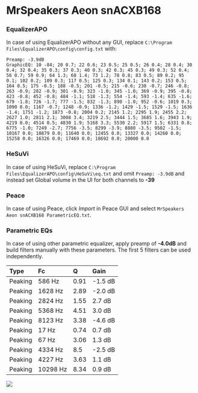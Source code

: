 # MrSpeakers Aeon snACXB168

### EqualizerAPO
In case of using EqualizerAPO without any GUI, replace `C:\Program Files\EqualizerAPO\config\config.txt`
with:
```
Preamp: -3.9dB
GraphicEQ: 10 -84; 20 0.7; 22 0.6; 23 0.5; 25 0.5; 26 0.4; 28 0.4; 30 0.4; 32 0.4; 35 0.3; 37 0.3; 40 0.3; 42 0.3; 45 0.3; 49 0.3; 52 0.4; 56 0.7; 59 0.9; 64 1.3; 68 1.4; 73 1.2; 78 0.8; 83 0.5; 89 0.2; 95 0.1; 102 0.2; 109 0.3; 117 0.5; 125 0.3; 134 0.1; 143 0.2; 153 0.5; 164 0.5; 175 -0.5; 188 -0.5; 201 -0.5; 215 -0.6; 230 -0.7; 246 -0.8; 263 -0.9; 282 -0.9; 301 -0.9; 323 -1.0; 345 -1.0; 369 -0.9; 395 -0.8; 423 -0.8; 452 -0.8; 484 -1.1; 518 -1.3; 554 -1.4; 593 -1.4; 635 -1.6; 679 -1.8; 726 -1.7; 777 -1.5; 832 -1.3; 890 -1.0; 952 -0.6; 1019 0.3; 1090 0.0; 1167 -0.7; 1248 -0.9; 1336 -1.2; 1429 -1.5; 1529 -1.5; 1636 -1.4; 1751 -1.2; 1873 -0.8; 2004 0.2; 2145 1.2; 2295 1.9; 2455 2.2; 2627 1.0; 2811 2.1; 3008 3.4; 3219 2.5; 3444 1.5; 3685 1.6; 3943 1.9; 4219 0.0; 4514 0.5; 4830 1.9; 5168 3.3; 5530 2.2; 5917 1.5; 6331 0.8; 6775 -1.0; 7249 -2.7; 7756 -3.5; 8299 -3.9; 8880 -3.5; 9502 -1.5; 10167 0.0; 10879 0.0; 11640 0.0; 12455 0.0; 13327 0.0; 14260 0.0; 15258 0.0; 16326 0.0; 17469 0.0; 18692 0.0; 20000 0.0
```

### HeSuVi
In case of using HeSuVi, replace `C:\Program Files\EqualizerAPO\config\HeSuVi\eq.txt` and omit `Preamp:
-3.9dB` and instead set Global volume in the UI for both channels to **-39**

### Peace
In case of using Peace, click *Import* in Peace GUI and select `MrSpeakers Aeon snACXB168 ParametricEQ.txt`.

### Parametric EQs
In case of using other parametric equalizer, apply preamp of **-4.0dB** and build filters manually with
these parameters. The first 5 filters can be used independently.

| Type    | Fc       |    Q | Gain    |
|:--------|:---------|:-----|:--------|
| Peaking | 586 Hz   | 0.91 | -1.5 dB |
| Peaking | 1628 Hz  | 2.89 | -2.0 dB |
| Peaking | 2824 Hz  | 1.55 | 2.7 dB  |
| Peaking | 5368 Hz  | 4.51 | 3.0 dB  |
| Peaking | 8123 Hz  | 3.38 | -4.6 dB |
| Peaking | 17 Hz    | 0.74 | 0.7 dB  |
| Peaking | 67 Hz    | 3.06 | 1.3 dB  |
| Peaking | 4334 Hz  | 8.5  | -2.5 dB |
| Peaking | 4227 Hz  | 3.63 | 1.1 dB  |
| Peaking | 10298 Hz | 8.34 | 0.9 dB  |

![](https://raw.githubusercontent.com/jaakkopasanen/AutoEq/master/results/innerfidelity/sbaf-serious/MrSpeakers%20Aeon%20snACXB168/MrSpeakers%20Aeon%20snACXB168.png)